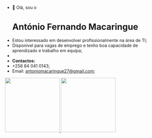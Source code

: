 - 👋 Olá, sou o <h1>António Fernando Macaringue</h1>
- Estou interessado em desenvolver profissionalmente na área de TI;
- Disponivel para vagas de emprego e tenho boa capacidade de aprendizado e trabalho em equipa;
- 
- <strong>Contactos:</strong>
- +258 84 041 0143;
- Email: antoniomacaringue27@gmail.com;

<div>
<a href="https://github.com/seu-usuário-aqui">
<img height="180em" src="https://github-readme-stats.vercel.app/api/top-langs/?username=Makas-M&layout=compact&langs_count=7&theme=dracula"/>
<img height="180em" src="https://github-readme-stats.vercel.app/api?username=Makas-M&show_icons=true&theme=dracula&include_all_commits=true&count_private=true"/>
</div>
